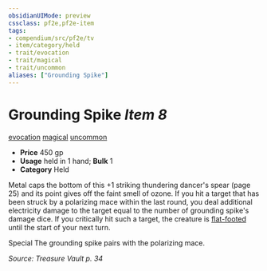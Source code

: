 ```yaml
---
obsidianUIMode: preview
cssclass: pf2e,pf2e-item
tags:
- compendium/src/pf2e/tv
- item/category/held
- trait/evocation
- trait/magical
- trait/uncommon
aliases: ["Grounding Spike"]
---
```

# Grounding Spike *Item 8*  
[evocation](rules/traits/evocation.md)  [magical](rules/traits/magical.md)  [uncommon](rules/traits/uncommon.md)  

- **Price** 450 gp
- **Usage** held in 1 hand; **Bulk** 1
- **Category** Held

Metal caps the bottom of this +1 striking thundering dancer's spear (page 25) and its point gives off the faint smell of ozone. If you hit a target that has been struck by a polarizing mace within the last round, you deal additional electricity damage to the target equal to the number of grounding spike's damage dice. If you critically hit such a target, the creature is [flat-footed](rules/conditions.md#Flat-footed) until the start of your next turn.

Special The grounding spike pairs with the polarizing mace.

*Source: Treasure Vault p. 34*